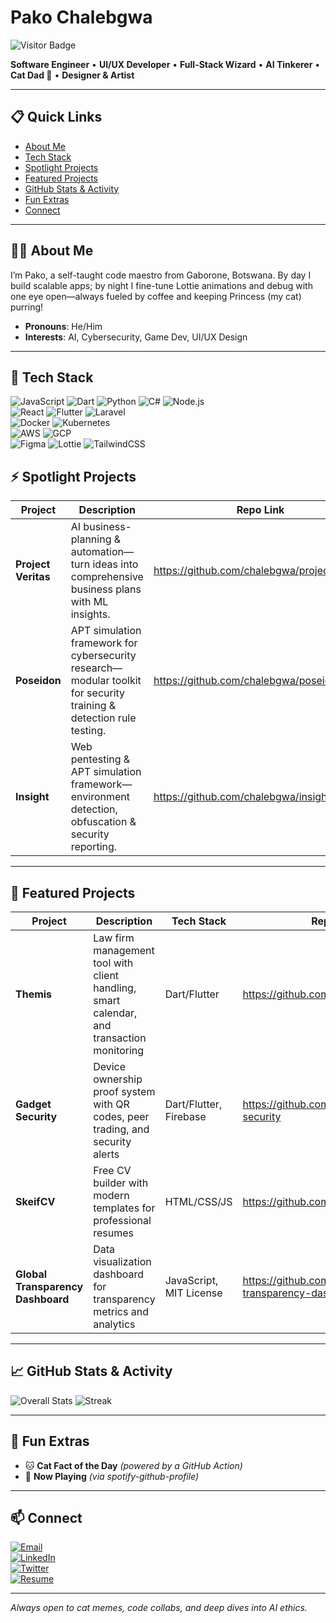 # Pako Chalebgwa

![Visitor Badge](https://visitor-badge.laobi.icu/badge?page_id=chalebgwa.profile)

**Software Engineer** • **UI/UX Developer** • **Full-Stack Wizard** • **AI Tinkerer** • **Cat Dad 🐾** • **Designer & Artist**

---

## 📋 Quick Links

- [About Me](#about-me)  
- [Tech Stack](#tech-stack)  
- [Spotlight Projects](#spotlight-projects)  
- [Featured Projects](#featured-projects)  
- [GitHub Stats & Activity](#github-stats--activity)  
- [Fun Extras](#fun-extras)  
- [Connect](#connect)  

---

## 🧑‍💻 About Me

I’m Pako, a self-taught code maestro from Gaborone, Botswana. By day I build scalable apps; by night I fine-tune Lottie animations and debug with one eye open—always fueled by coffee and keeping Princess (my cat) purring!

- **Pronouns**: He/Him  
- **Interests**: AI, Cybersecurity, Game Dev, UI/UX Design  

---

## 🔧 Tech Stack

![JavaScript](https://img.shields.io/badge/JavaScript-F7DF1E?logo=javascript&logoColor=black)
![Dart](https://img.shields.io/badge/Dart-0175C2?logo=dart&logoColor=white)
![Python](https://img.shields.io/badge/Python-3776AB?logo=python&logoColor=white)
![C#](https://img.shields.io/badge/C%23-239120?logo=c-sharp&logoColor=white)
![Node.js](https://img.shields.io/badge/Node.js-339933?logo=node.js&logoColor=white)  
![React](https://img.shields.io/badge/React-20232A?logo=react&logoColor=61DAFB)
![Flutter](https://img.shields.io/badge/Flutter-02569B?logo=flutter&logoColor=white)
![Laravel](https://img.shields.io/badge/Laravel-FF2D20?logo=laravel&logoColor=white)  
![Docker](https://img.shields.io/badge/Docker-2496ED?logo=docker&logoColor=white)
![Kubernetes](https://img.shields.io/badge/Kubernetes-326CE5?logo=kubernetes&logoColor=white)  
![AWS](https://img.shields.io/badge/AWS-232F3E?logo=amazon-aws&logoColor=white)
![GCP](https://img.shields.io/badge/GCP-4285F4?logo=google-cloud&logoColor=white)  
![Figma](https://img.shields.io/badge/Figma-F24E1E?logo=figma&logoColor=white)
![Lottie](https://img.shields.io/badge/Lottie-FF7262?logo=lottie&logoColor=white)
![TailwindCSS](https://img.shields.io/badge/TailwindCSS-38B2AC?logo=tailwind-css&logoColor=white)



## ⚡ Spotlight Projects

| Project    | Description                                                                                         | Repo Link                                        |
|------------|-----------------------------------------------------------------------------------------------------|--------------------------------------------------|
| **Project Veritas**  | AI business-planning & automation—turn ideas into comprehensive business plans with ML insights.                            | https://github.com/chalebgwa/project_veritas             |
| **Poseidon** | APT simulation framework for cybersecurity research—modular toolkit for security training & detection rule testing. | https://github.com/chalebgwa/poseidon            |
| **Insight**  | Web pentesting & APT simulation framework—environment detection, obfuscation & security reporting.                  | https://github.com/chalebgwa/insight             |

---

## 🌟 Featured Projects

| Project | Description | Tech Stack | Repo Link |
|---------|-------------|------------|-----------|
| **Themis** | Law firm management tool with client handling, smart calendar, and transaction monitoring | Dart/Flutter | https://github.com/chalebgwa/Themis |
| **Gadget Security** | Device ownership proof system with QR codes, peer trading, and security alerts | Dart/Flutter, Firebase | https://github.com/chalebgwa/gadget-security |
| **SkeifCV** | Free CV builder with modern templates for professional resumes | HTML/CSS/JS | https://github.com/chalebgwa/SkeifCV |
| **Global Transparency Dashboard** | Data visualization dashboard for transparency metrics and analytics | JavaScript, MIT License | https://github.com/chalebgwa/global-transparency-dashboard |

---

## 📈 GitHub Stats & Activity

![Overall Stats](https://github-readme-stats.vercel.app/api?username=chalebgwa&show_icons=true&count_private=true&theme=default)
![Streak](https://github-readme-streak-stats.herokuapp.com/?user=chalebgwa&theme=default)

---

## 🎉 Fun Extras

- 🐱 **Cat Fact of the Day** *(powered by a GitHub Action)*  
- 🎵 **Now Playing** *(via spotify-github-profile)*  
---

## 📫 Connect

[![Email](https://img.shields.io/badge/Email-Mail%20Me-red?logo=gmail)](mailto:chalebgwa.bc@gmail.com)  
[![LinkedIn](https://img.shields.io/badge/LinkedIn-Connect-blue?logo=linkedin)](https://linkedin.com/in/chalebgwa)  
[![Twitter](https://img.shields.io/badge/Twitter-🐦-skyblue?logo=twitter)](https://twitter.com/chalebgwa)  
[![Resume](https://img.shields.io/badge/Resume-Download-green?logo=adobe-pdf)](https://chalebgwa.dev/resume.pdf)

---

*Always open to cat memes, code collabs, and deep dives into AI ethics.*  
